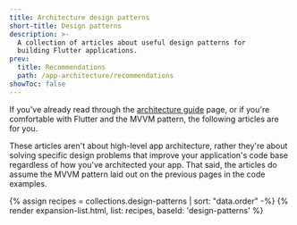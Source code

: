 ```yaml
---
title: Architecture design patterns
short-title: Design patterns
description: >-
  A collection of articles about useful design patterns for
  building Flutter applications.
prev:
  title: Recommendations
  path: /app-architecture/recommendations
showToc: false
---
```


If you've already read through the [architecture guide][] page,
or if you're comfortable with Flutter and the MVVM pattern,
the following articles are for you.

These articles aren't about high-level app architecture,
rather they're about solving specific design problems that improve your 
application's code base regardless of how you've architected your app.
That said, the articles do assume the MVVM pattern laid out on the 
previous pages in the code examples.

{% assign recipes = collections.design-patterns | sort: "data.order" -%}
{% render expansion-list.html, list: recipes, baseId: 'design-patterns' %}

[architecture guide]: /app-architecture/guide
